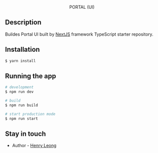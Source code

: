 [circleci-image]: https://img.shields.io/circleci/build/github/nestjs/nest/master?token=abc123def456
[circleci-url]: https://circleci.com/gh/nestjs/nest

<p align="center">PORTAL (UI)<p align="center">

## Description

Buildes Portal UI built by [NextJS](https://nextjs.org/) framework TypeScript starter repository.

## Installation

```bash
$ yarn install
```

## Running the app

```bash
# development
$ npm run dev

# build
$ npm run build

# start production mode
$ npm run start
```

## Stay in touch

- Author - [Henry Leong](henrysupsb@gmail.com)
